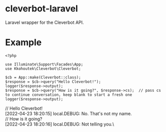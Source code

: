 # cleverbot-laravel
Laravel wrapper for the Cleverbot API.
# Example
```
<?php

use Illuminate\Support\Facades\App;
use Kkohoutek\Cleverbot\Cleverbot;

$cb = App::make(Cleverbot::class);
$response = $cb->query("Hello Cleverbot!");
logger($response->output);
$response = $cb->query("How is it going?", $response->cs);  // pass cs to continue conversation, keep blank to start a fresh one
logger($response->output);
```
// Hello Cleverbot!\
[2022-04-23 18:20:15] local.DEBUG: No. That's not my name. \
// How is it going?\
[2022-04-23 18:20:16] local.DEBUG: Not telling you.\
